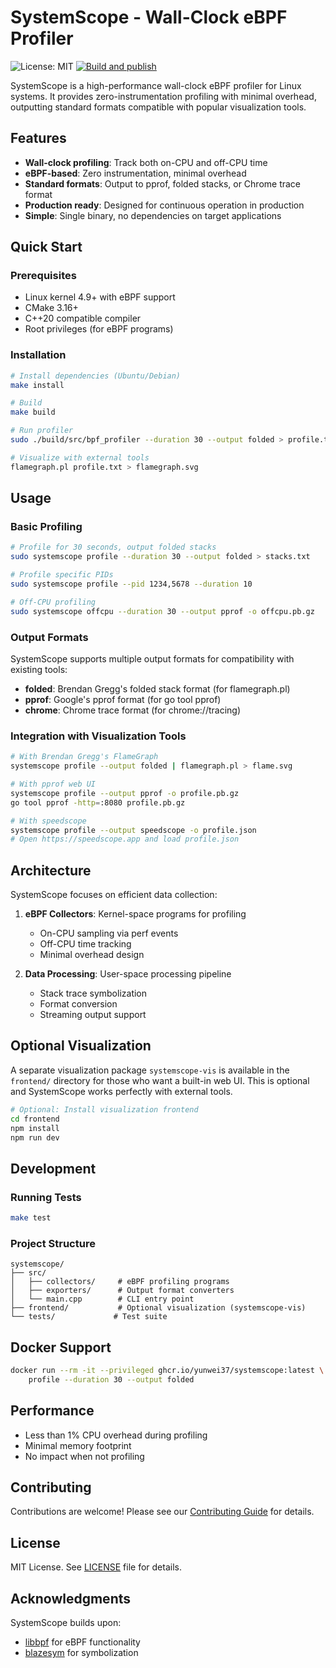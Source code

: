 # SystemScope - Wall-Clock eBPF Profiler

![License: MIT](https://img.shields.io/badge/License-MIT-green.svg)
[![Build and publish](https://github.com/yunwei37/systemscope/actions/workflows/publish.yml/badge.svg)](https://github.com/yunwei37/systemscope/actions/workflows/publish.yml)

SystemScope is a high-performance wall-clock eBPF profiler for Linux systems. It provides zero-instrumentation profiling with minimal overhead, outputting standard formats compatible with popular visualization tools.

## Features

- **Wall-clock profiling**: Track both on-CPU and off-CPU time
- **eBPF-based**: Zero instrumentation, minimal overhead
- **Standard formats**: Output to pprof, folded stacks, or Chrome trace format
- **Production ready**: Designed for continuous operation in production
- **Simple**: Single binary, no dependencies on target applications

## Quick Start

### Prerequisites

- Linux kernel 4.9+ with eBPF support
- CMake 3.16+
- C++20 compatible compiler
- Root privileges (for eBPF programs)

### Installation

```bash
# Install dependencies (Ubuntu/Debian)
make install

# Build
make build

# Run profiler
sudo ./build/src/bpf_profiler --duration 30 --output folded > profile.txt

# Visualize with external tools
flamegraph.pl profile.txt > flamegraph.svg
```

## Usage

### Basic Profiling

```bash
# Profile for 30 seconds, output folded stacks
sudo systemscope profile --duration 30 --output folded > stacks.txt

# Profile specific PIDs
sudo systemscope profile --pid 1234,5678 --duration 10

# Off-CPU profiling
sudo systemscope offcpu --duration 30 --output pprof -o offcpu.pb.gz
```

### Output Formats

SystemScope supports multiple output formats for compatibility with existing tools:

- **folded**: Brendan Gregg's folded stack format (for flamegraph.pl)
- **pprof**: Google's pprof format (for go tool pprof)
- **chrome**: Chrome trace format (for chrome://tracing)

### Integration with Visualization Tools

```bash
# With Brendan Gregg's FlameGraph
systemscope profile --output folded | flamegraph.pl > flame.svg

# With pprof web UI
systemscope profile --output pprof -o profile.pb.gz
go tool pprof -http=:8080 profile.pb.gz

# With speedscope
systemscope profile --output speedscope -o profile.json
# Open https://speedscope.app and load profile.json
```

## Architecture

SystemScope focuses on efficient data collection:

1. **eBPF Collectors**: Kernel-space programs for profiling
   - On-CPU sampling via perf events
   - Off-CPU time tracking
   - Minimal overhead design

2. **Data Processing**: User-space processing pipeline
   - Stack trace symbolization
   - Format conversion
   - Streaming output support

## Optional Visualization

A separate visualization package `systemscope-vis` is available in the `frontend/` directory for those who want a built-in web UI. This is optional and SystemScope works perfectly with external tools.

```bash
# Optional: Install visualization frontend
cd frontend
npm install
npm run dev
```

## Development

### Running Tests

```bash
make test
```

### Project Structure

```
systemscope/
├── src/
│   ├── collectors/     # eBPF profiling programs
│   ├── exporters/      # Output format converters
│   └── main.cpp        # CLI entry point
├── frontend/           # Optional visualization (systemscope-vis)
└── tests/             # Test suite
```

## Docker Support

```bash
docker run --rm -it --privileged ghcr.io/yunwei37/systemscope:latest \
    profile --duration 30 --output folded
```

## Performance

- Less than 1% CPU overhead during profiling
- Minimal memory footprint
- No impact when not profiling

## Contributing

Contributions are welcome! Please see our [Contributing Guide](CONTRIBUTING.md) for details.

## License

MIT License. See [LICENSE](LICENSE) file for details.

## Acknowledgments

SystemScope builds upon:
- [libbpf](https://github.com/libbpf/libbpf) for eBPF functionality
- [blazesym](https://github.com/libblazevm/blazesym) for symbolization